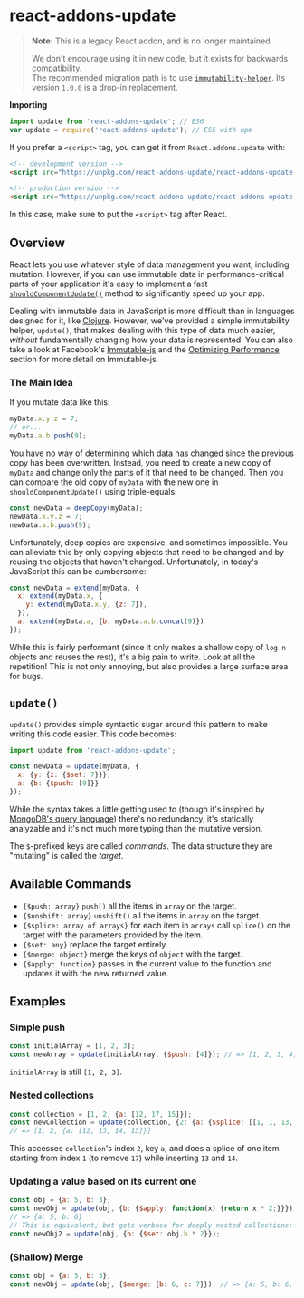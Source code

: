 # react-addons-update

>**Note:**
>This is a legacy React addon, and is no longer maintained.
>
>We don't encourage using it in new code, but it exists for backwards compatibility.  
>The recommended migration path is to use [`immutability-helper`](https://github.com/kolodny/immutability-helper). Its version `1.0.0` is a drop-in replacement.

**Importing**

```javascript
import update from 'react-addons-update'; // ES6
var update = require('react-addons-update'); // ES5 with npm
```

If you prefer a `<script>` tag, you can get it from `React.addons.update` with:

```html
<!-- development version -->
<script src="https://unpkg.com/react-addons-update/react-addons-update.js"></script>

<!-- production version -->
<script src="https://unpkg.com/react-addons-update/react-addons-update.min.js"></script>
```

In this case, make sure to put the `<script>` tag after React.

## Overview

React lets you use whatever style of data management you want, including mutation. However, if you can use immutable data in performance-critical parts of your application it's easy to implement a fast [`shouldComponentUpdate()`](https://facebook.github.io/react/docs/react-component.html#shouldcomponentupdate) method to significantly speed up your app.

Dealing with immutable data in JavaScript is more difficult than in languages designed for it, like [Clojure](http://clojure.org/). However, we've provided a simple immutability helper, `update()`, that makes dealing with this type of data much easier, *without* fundamentally changing how your data is represented. You can also take a look at Facebook's [Immutable-js](https://facebook.github.io/immutable-js/docs/) and the [Optimizing Performance](https://facebook.github.io/react/docs/optimizing-performance.html) section for more detail on Immutable-js.

### The Main Idea

If you mutate data like this:

```js
myData.x.y.z = 7;
// or...
myData.a.b.push(9);
```

You have no way of determining which data has changed since the previous copy has been overwritten. Instead, you need to create a new copy of `myData` and change only the parts of it that need to be changed. Then you can compare the old copy of `myData` with the new one in `shouldComponentUpdate()` using triple-equals:

```js
const newData = deepCopy(myData);
newData.x.y.z = 7;
newData.a.b.push(9);
```

Unfortunately, deep copies are expensive, and sometimes impossible. You can alleviate this by only copying objects that need to be changed and by reusing the objects that haven't changed. Unfortunately, in today's JavaScript this can be cumbersome:

```js
const newData = extend(myData, {
  x: extend(myData.x, {
    y: extend(myData.x.y, {z: 7}),
  }),
  a: extend(myData.a, {b: myData.a.b.concat(9)})
});
```

While this is fairly performant (since it only makes a shallow copy of `log n` objects and reuses the rest), it's a big pain to write. Look at all the repetition! This is not only annoying, but also provides a large surface area for bugs.

## `update()`

`update()` provides simple syntactic sugar around this pattern to make writing this code easier. This code becomes:

```js
import update from 'react-addons-update';

const newData = update(myData, {
  x: {y: {z: {$set: 7}}},
  a: {b: {$push: [9]}}
});
```

While the syntax takes a little getting used to (though it's inspired by [MongoDB's query language](http://docs.mongodb.org/manual/core/crud-introduction/#query)) there's no redundancy, it's statically analyzable and it's not much more typing than the mutative version.

The `$`-prefixed keys are called *commands*. The data structure they are "mutating" is called the *target*.

## Available Commands

  * `{$push: array}` `push()` all the items in `array` on the target.
  * `{$unshift: array}` `unshift()` all the items in `array` on the target.
  * `{$splice: array of arrays}` for each item in `arrays` call `splice()` on the target with the parameters provided by the item.
  * `{$set: any}` replace the target entirely.
  * `{$merge: object}` merge the keys of `object` with the target.
  * `{$apply: function}` passes in the current value to the function and updates it with the new returned value.

## Examples

### Simple push

```js
const initialArray = [1, 2, 3];
const newArray = update(initialArray, {$push: [4]}); // => [1, 2, 3, 4]
```
`initialArray` is still `[1, 2, 3]`.

### Nested collections

```js
const collection = [1, 2, {a: [12, 17, 15]}];
const newCollection = update(collection, {2: {a: {$splice: [[1, 1, 13, 14]]}}});
// => [1, 2, {a: [12, 13, 14, 15]}]
```
This accesses `collection`'s index `2`, key `a`, and does a splice of one item starting from index `1` (to remove `17`) while inserting `13` and `14`.

### Updating a value based on its current one

```js
const obj = {a: 5, b: 3};
const newObj = update(obj, {b: {$apply: function(x) {return x * 2;}}});
// => {a: 5, b: 6}
// This is equivalent, but gets verbose for deeply nested collections:
const newObj2 = update(obj, {b: {$set: obj.b * 2}});
```

### (Shallow) Merge

```js
const obj = {a: 5, b: 3};
const newObj = update(obj, {$merge: {b: 6, c: 7}}); // => {a: 5, b: 6, c: 7}
```
